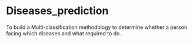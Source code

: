 # Diseases_prediction
To build a Multi-classification methodology to determine whether a person facing which diseases and what required to do.
